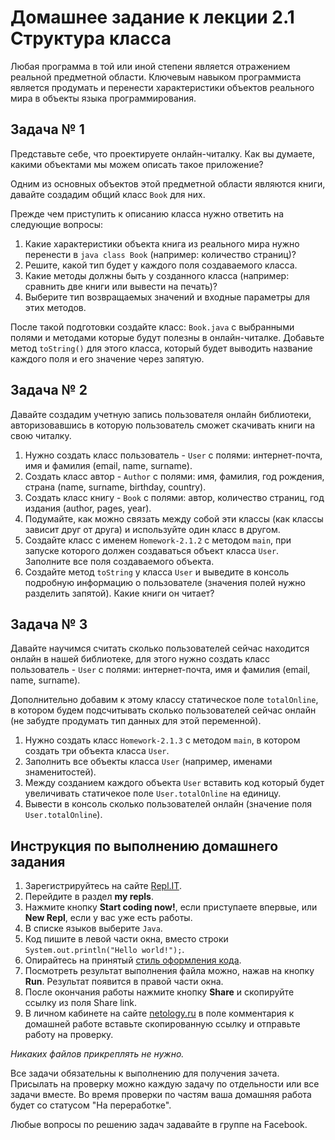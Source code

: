 # Домашнее задание к лекции 2.1 Структура класса

Любая программа в той или иной степени является отражением реальной предметной области. Ключевым навыком программиста является продумать и перенести характеристики объектов реального мира в объекты языка программирования. 

## Задача № 1

Представьте себе, что проектируете онлайн-читалку. Как вы думаете, какими объектами мы можем описать такое приложение? 

Одним из основных объектов этой предметной области являются книги, давайте создадим общий класс `Book` для них.

Прежде чем приступить к описанию класса нужно ответить на следующие вопросы:
1. Какие характеристики объекта книга из реального мира нужно перенести в `java class Book` (например: количество страниц)?
2. Решите, какой тип будет у каждого поля создаваемого класса.
3. Какие методы должны быть у созданного класса (например: сравнить две книги или вывести на печать)?
4. Выберите тип возвращаемых значений и входные параметры для этих методов.

После такой подготовки создайте класс: `Book.java` с выбранными полями и методами которые будут полезны в онлайн-читалке. Добавьте метод `toString()` для этого класса, который будет выводить название каждого поля и его значение через запятую.

## Задача № 2

Давайте создадим учетную запись пользователя онлайн библиотеки, авторизовавшись в которую пользователь сможет скачивать книги на свою читалку. 

1. Нужно создать класс пользователь - `User` с полями: интернет-почта, имя и фамилия (email, name, surname).
2. Создать класс автор - `Author` c полями:  имя, фамилия, год рождения, страна (name, surname, birthday, country).
3. Создать класс книгу - `Book` с полями: автор, количество страниц, год издания (author, pages, year).
4. Подумайте, как можно связать между собой эти классы (как классы зависит друг от друга) и используйте один класс в другом.
5. Создайте класс с именем `Homework-2.1.2` с методом `main`, при запуске которого должен создаваться объект класса `User`. Заполните все поля создаваемого объекта.
6. Создайте метод `toString` у класса `User` и выведите в консоль подробную информацию о пользователе (значения полей нужно разделить запятой). Какие книги он читает?

## Задача № 3

Давайте научимся считать сколько пользователей сейчас находится онлайн в нашей библиотеке, для этого нужно создать класс пользователь - `User` с полями: интернет-почта, имя и фамилия (email, name, surname).

Дополнительно добавим к этому классу статическое поле `totalOnline`, в котором будем подсчитывать сколько пользователей сейчас онлайн (не забудте продумать тип данных для этой переменной).
1. Нужно создать класс `Homework-2.1.3` с методом `main`, в котором создать три объекта класса `User`.
2. Заполнить все объекты класса `User` (например, именами знаменитостей).
3. Между созданием каждого объекта `User` вставить код который будет увеличивать статичекое поле `User.totalOnline` на единицу.
4. Вывести в консоль сколько пользователей онлайн (значение поля `User.totalOnline`).


## Инструкция по выполнению домашнего задания

1. Зарегистрируйтесь на сайте [Repl.IT](http://repl.it/).
2. Перейдите в раздел **my repls**.
3. Нажмите кнопку **Start coding now!**, если приступаете впервые, или **New Repl**, если у вас уже есть работы.
4. В списке языков выберите `Java`.
5. Код пишите в левой части окна, вместо строки `System.out.println("Hello world!");`.
6. Опирайтесь на принятый [стиль оформления кода](https://github.com/netology-code/codestyle/blob/master/java/README.md).
7. Посмотреть результат выполнения файла можно, нажав на кнопку **Run**. Результат появится в правой части окна.
8. После окончания работы нажмите кнопку **Share** и скопируйте ссылку из поля Share link.
9. В личном кабинете на сайте [netology.ru](http://netology.ru/) в поле комментария к домашней работе вставьте скопированную ссылку и отправьте работу на проверку.

*Никаких файлов прикреплять не нужно.*

Все задачи обязательны к выполнению для получения зачета. Присылать на проверку можно каждую задачу по отдельности или все задачи вместе. Во время проверки по частям ваша домашняя работа будет со статусом "На переработке".

Любые вопросы по решению задач задавайте в группе на Facebook.
